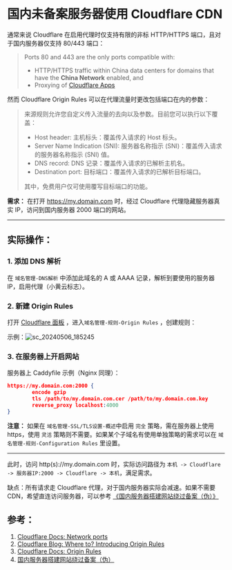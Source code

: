 # 国内未备案服务器使用 Cloudflare CDN

通常来说 Cloudflare 在启用代理时仅支持有限的非标 HTTP/HTTPS 端口，且对于国内服务器仅支持 80/443 端口：

> Ports 80 and 443 are the only ports compatible with:
>
> * HTTP/HTTPS traffic within China data centers for domains that have the **China Network** enabled, and
> * Proxying of [Cloudflare Apps](https://cloudflareapps.com/apps/developer/docs/getting-started)

然而 Cloudflare Origin Rules 可以在代理流量时更改包括端口在内的参数：

> 来源规则允许您自定义传入流量的去向以及参数。目前您可以执行以下覆盖：
>
> * Host header: 主机标头：覆盖传入请求的 Host 标头。
> * Server Name Indication (SNI): 服务器名称指示 (SNI)：覆盖传入请求的服务器名称指示 (SNI) 值。
> * DNS record: DNS 记录：覆盖传入请求的已解析主机名。
> * Destination port: 目标端口：覆盖传入请求的已解析目标端口。
>
> 其中，免费用户仅可使用覆写目标端口的功能。

**需求：** 在打开 https://my.domain.com 时，经过 Cloudflare 代理隐藏服务器真实 IP，访问到国内服务器 2000 端口的网站。

---

## 实际操作：

### 1. 添加 DNS 解析

在 `域名管理-DNS解析`​ 中添加此域名的 A 或 AAAA 记录，解析到要使用的服务器 IP，启用代理（小黄云标志）。

### 2. 新建 Origin Rules

打开 ​[Cloudflare 面板](https://dash.cloudflare.com) ，进入 ​`域名管理-规则-Origin Rules`​ ，创建规则：

示例：![sc_20240506_185245](assets/sc_20240506_185245-20240506185123-n8ntxdu.webp)​

### 3. 在服务器上开启网站

服务器上 Caddyfile 示例（Nginx 同理）：

```json
https://my.domain.com:2000 {
        encode gzip
        tls /path/to/my.domain.com.cer /path/to/my.domain.com.key
        reverse_proxy localhost:4000
}
```

**注意：** 
如果在 `域名管理-SSL/TLS设置-概述`​ 中启用 `完全`​ 策略，需在服务器上使用 https，使用 `灵活`​ 策略则不需要。如果某个子域名有使用单独策略的需求可以在 `域名管理-规则-Configuration Rules` ​里设置。

---

此时，访问 http(s)://my.domain.com 时，实际访问路径为 `本机 -> Cloudflare -> 服务器IP:2000 -> Cloudflare -> 本机`​，满足需求。

缺点：所有请求走 Cloudflare 代理，对于国内服务器实际会减速。如果不需要 CDN，希望直连访问服务器，可以参考 [《国内服务器搭建网站绕过备案（伪）》](/#/13-https_aya)

## 参考：

1. [Cloudflare Docs: Network ports](https://developers.cloudflare.com/fundamentals/reference/network-ports/)
2. [Cloudflare Blog: Where to? Introducing Origin Rules](https://blog.cloudflare.com/origin-rules)
3. [Cloudflare Docs: Origin Rules](https://developers.cloudflare.com/rules/origin-rules/)
4. [国内服务器搭建网站绕过备案（伪）](/#/13-https_aya)

‍
